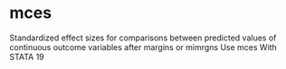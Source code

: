 # mces
Standardized effect sizes for comparisons between predicted values of continuous outcome variables after margins or mimrgns Use mces With STATA 19
